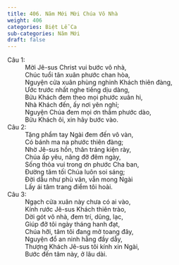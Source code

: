 ```yaml
---
title: 406. Năm Mới Mời Chúa Vô Nhà
weight: 406
categories: Biệt Lễ Ca
sub-categories: Năm Mới
draft: false
---
```

<dl><dt>Câu 1:</dt><dd data-verse="1">Mời Jê-sus Christ vui bước vô nhà, <br/>Chúc tuổi tân xuân phước chan hòa, <br/>Nguyện cửa xuân phùng nghinh Khách thiên đàng, <br/>Ước trước nhất nghe tiếng dịu dàng, <br/>Bửu Khách đem theo mọi phước xuân hi, <br/>Nhà Khách đến, ấy nơi yên nghỉ; <br/>Nguyện Chúa đem mọi ơn thắm phước dào, <br/>Bửu Khách ôi, xin hãy bước vào. </dd><dt>Câu 2:</dt><dd data-verse="2">Tặng phẩm tay Ngài đem đến vô vàn, <br/>Có bánh ma na phước thiên đàng; <br/>Nhờ Jê-sus hồn, thân tráng kiện rày, <br/>Chúa ấp yêu, nâng đỡ đêm ngày, <br/>Sống thỏa vui trong ơn phước Cha ban, <br/>Đường tăm tối Chúa luôn soi sáng; <br/>Đời dẫu như phù vân, vẫn mong Ngài <br/>Lấy ái tâm trang điểm tôi hoài. </dd><dt>Câu 3:</dt><dd data-verse="3">Ngạch cửa xuân này chưa có ai vào, <br/>Kính rước Jê-sus Khách thiên trào, <br/>Dời gót vô nhà, đem trí, dũng, lạc, <br/>Giúp đỡ tôi ngày tháng hanh đạt, <br/>Chúa hỡi, tâm tôi đang mở toang đây, <br/>Nguyện đổ an ninh hằng đầy dẫy, <br/>Thượng Khách Jê-sus tôi kính xin Ngài, <br/>Bước đến tâm này, ở lâu dài. </dd></dl>
